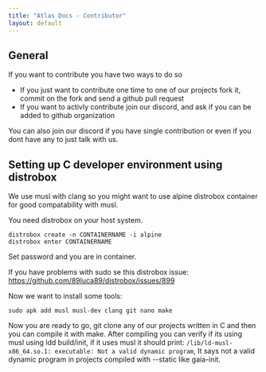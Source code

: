 ```yaml
---
title: "Atlas Docs - Contributor"
layout: default
---
```

## General
If you want to contribute you have two ways to do so
- If you just want to contribute one time to one of our projects fork it, commit on the fork and send a github pull request
- If you want to activly contribute join our discord, and ask if you can be added to github organization

You can also join our discord if you have single contribution or even if you dont have any to just talk with us.

## Setting up C developer environment using distrobox
We use musl with clang so you might want to use alpine distrobox container for good compatability with musl.

You need distrobox on your host system.
```
distrobox create -n CONTAINERNAME -i alpine
distrobox enter CONTAINERNAME
```
Set password and you are in container.

If you have problems with sudo se this distrobox issue: 
https://github.com/89luca89/distrobox/issues/899

Now we want to install some tools: 
```
sudo apk add musl musl-dev clang git nano make
```
Now you are ready to go, git clone any of our projects written in C and then you can compile it with make.
After compiling you can verify if its using musl using ldd build/init, if it uses musl it should print:
``/lib/ld-musl-x86_64.so.1: executable: Not a valid dynamic program``,
It says not a valid dynamic program in projects compiled with --static like gaia-init.
